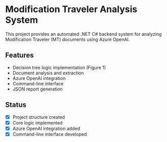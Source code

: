 # Modification Traveler Analysis System

This project provides an automated .NET C# backend system for analyzing Modification Traveler (MT) documents using Azure OpenAI.

## Features
- Decision tree logic implementation (Figure 1)
- Document analysis and extraction
- Azure OpenAI integration
- Command-line interface
- JSON report generation

## Status
- [x] Project structure created
- [x] Core logic implemented
- [x] Azure OpenAI integration added
- [x] Command-line interface developed
